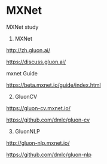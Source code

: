 # MXNet
MXNet study

1. MXNet

http://zh.gluon.ai/

https://discuss.gluon.ai/

mxnet Guide  

https://beta.mxnet.io/guide/index.html

2. GluonCV

https://gluon-cv.mxnet.io/

https://github.com/dmlc/gluon-cv

3. GluonNLP

http://gluon-nlp.mxnet.io/

https://github.com/dmlc/gluon-nlp
